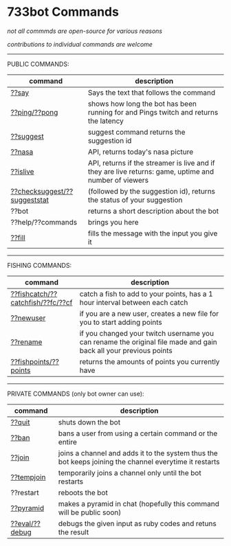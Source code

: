 # 733bot Commands

_not all commmds are open-source for various reasons_

_contributions to individual commands are welcome_

---

PUBLIC COMMANDS:

| command                                                  | description                                                                                           |
| -------------------------------------------------------- | ----------------------------------------------------------------------------------------------------- |
| [??say](./commandSay.rb)                                 | Says the text that follows the command                                                                |
| [??ping/??pong](./commandPing.rb)                        | shows how long the bot has been running for and Pings twitch and returns the latency                  |
| [??suggest](./commandSuggest.rb)                         | suggest command returns the suggestion id                                                             |
| [??nasa](./commandNasa.rb)                               | API, returns today's nasa picture                                                                     |
| [??islive](./commandIsLive.rb)                           | API, returns if the streamer is live and if they are live returns: game, uptime and number of viewers |
| [??checksuggest/??suggeststat](./commandSuggestCheck.rb) | (followed by the suggestion id), returns the status of your suggestion                                |
| ??bot                                                    | returns a short description about the bot                                                             |
| ??help/??commands                                        | brings you here                                                                                       |
| [??fill](./commandFill.rb)                               | fills the message with the input you give it                                                          |

---

FISHING COMMANDS:

| command                                                                 | description                                                                                                      |
| ----------------------------------------------------------------------- | ---------------------------------------------------------------------------------------------------------------- |
| [??fishcatch/??catchfish/??fc/??cf](./FishCommands/commandFishCatch.rb) | catch a fish to add to your points, has a 1 hour interval between each catch                                     |
| [??newuser](./FishCommands/commandNewUser.rb)                           | if you are a new user, creates a new file for you to start adding points                                         |
| [??rename](./FishCommands/commandRename.rb)                             | if you changed your twitch username you can rename the original file made and gain back all your previous points |
| [??fishpoints/??points](./FishCommands/commandFishPoints.rb)            | returns the amounts of points you currently have                                                                 |

---

PRIVATE COMMANDS (only bot owner can use):

| command                            | description                                                                                            |
| ---------------------------------- | ------------------------------------------------------------------------------------------------------ |
| [??quit](./commandQuit.rb)         | shuts down the bot                                                                                     |
| [??ban](./commandBan.rb)           | bans a user from using a certain command or the entire                                                 |
| [??join](./commandPermaJoin.rb)    | joins a channel and adds it to the system thus the bot keeps joining the channel everytime it restarts |
| [??tempjoin](./commandTempJoin.rb) | temporarily joins a channel only until the bot restarts                                                |
| ??restart                          | reboots the bot                                                                                        |
| [??pyramid](./commandPyramid.rb)   | makes a pyramid in chat (hopefully this command will be public soon)                                   |
| [??eval/??debug](./commandEval.rb) | debugs the given input as ruby codes and retuns the result                                             |
